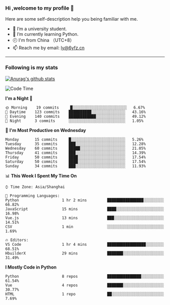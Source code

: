 ### Hi ,welcome to my profile 👋
Here are some self-description help you being familiar with me.
<!--
**liuyunfz/liuyunfz** is a ✨ _special_ ✨ repository because its `README.md` (this file) appears on your GitHub profile.
- 👯 I’m looking to collaborate on ...
- 🤔 I’m looking for help with ...
Here are some ideas to get you started:
-->
- 🏫 I’m a university student.
- 💪 I’m currently learning Python.
- 🕗 I'm from China （UTC+8）
- 📫 Reach me by email: [ly@6yfz.cn](mailto:ly@6yfz.cn)
  
---
### Following is my stats
  
[![Anurag's github stats](https://github-readme-stats.vercel.app/api?username=liuyunfz)](https://github.com/anuraghazra/github-readme-stats)
  
<!--START_SECTION:waka-->
![Code Time](http://img.shields.io/badge/Code%20Time-0%20secs-blue)

**I'm a Night 🦉** 

```text
🌞 Morning    19 commits     █░░░░░░░░░░░░░░░░░░░░░░░░   6.67% 
🌆 Daytime    123 commits    ██████████░░░░░░░░░░░░░░░   43.16% 
🌃 Evening    140 commits    ████████████░░░░░░░░░░░░░   49.12% 
🌙 Night      3 commits      ░░░░░░░░░░░░░░░░░░░░░░░░░   1.05%

```
📅 **I'm Most Productive on Wednesday** 

```text
Monday       15 commits     █░░░░░░░░░░░░░░░░░░░░░░░░   5.26% 
Tuesday      35 commits     ███░░░░░░░░░░░░░░░░░░░░░░   12.28% 
Wednesday    60 commits     █████░░░░░░░░░░░░░░░░░░░░   21.05% 
Thursday     41 commits     ███░░░░░░░░░░░░░░░░░░░░░░   14.39% 
Friday       50 commits     ████░░░░░░░░░░░░░░░░░░░░░   17.54% 
Saturday     50 commits     ████░░░░░░░░░░░░░░░░░░░░░   17.54% 
Sunday       34 commits     ███░░░░░░░░░░░░░░░░░░░░░░   11.93%

```


📊 **This Week I Spent My Time On** 

```text
⌚︎ Time Zone: Asia/Shanghai

💬 Programming Languages: 
Python                   1 hr 2 mins         ████████████████░░░░░░░░░   66.82% 
JavaScript               15 mins             ████░░░░░░░░░░░░░░░░░░░░░   16.98% 
Vue.js                   13 mins             ███░░░░░░░░░░░░░░░░░░░░░░   14.51% 
CSV                      1 min               ░░░░░░░░░░░░░░░░░░░░░░░░░   1.69%

🔥 Editors: 
VS Code                  1 hr 4 mins         █████████████████░░░░░░░░   68.51% 
HbuilderX                29 mins             ███████░░░░░░░░░░░░░░░░░░   31.49%

```

**I Mostly Code in Python** 

```text
Python                   8 repos             ███████████████░░░░░░░░░░   61.54% 
Vue                      4 repos             ███████░░░░░░░░░░░░░░░░░░   30.77% 
HTML                     1 repo              ██░░░░░░░░░░░░░░░░░░░░░░░   7.69%

```



<!--END_SECTION:waka-->

